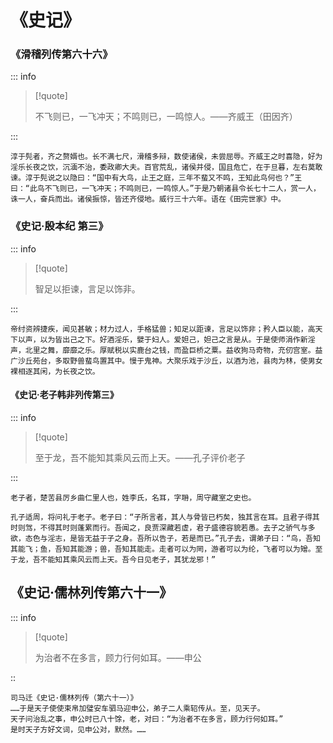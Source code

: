# 《史记》

### 《滑稽列传第六十六》

::: info

> [!quote]
>
> 不飞则已，一飞冲天；不鸣则已，一鸣惊人。——齐威王（田因齐）

:::

```
淳于髡者，齐之赘婿也。长不满七尺，滑稽多辩，数使诸侯，未尝屈辱。齐威王之时喜隐，好为淫乐长夜之饮，沉湎不治，委政卿大夫。百官荒乱，诸侯并侵，国且危亡，在于旦暮，左右莫敢谏。淳于髡说之以隐曰：“国中有大鸟，止王之庭，三年不蜚又不鸣，王知此鸟何也？”王曰：“此鸟不飞则已，一飞冲天；不鸣则已，一鸣惊人。”于是乃朝诸县令长七十二人，赏一人，诛一人，奋兵而出。诸侯振惊，皆还齐侵地。威行三十六年。语在《田完世家》中。
```

### 《史记·殷本纪 第三》

::: info

> [!quote]
>
> 智足以拒谏，言足以饰非。

:::

```
帝纣资辨捷疾，闻见甚敏；材力过人，手格猛兽；知足以距谏，言足以饰非；矜人臣以能，高天下以声，以为皆出己之下。好酒淫乐，嬖于妇人。爱妲己，妲己之言是从。于是使师涓作新淫声，北里之舞，靡靡之乐。厚赋税以实鹿台之钱，而盈巨桥之粟。益收狗马奇物，充仞宫室。益广沙丘苑台，多取野兽蜚鸟置其中。慢于鬼神。大聚乐戏于沙丘，以酒为池，县肉为林，使男女裸相逐其闲，为长夜之饮。
```

#### 《史记·老子韩非列传第三》

::: info

> [!quote]
>
> 至于龙，吾不能知其乘风云而上天。——孔子评价老子

:::

```
老子者，楚苦县厉乡曲仁里人也，姓李氏，名耳，字耼，周守藏室之史也。

孔子适周，将问礼于老子。老子曰：“子所言者，其人与骨皆已朽矣，独其言在耳。且君子得其时则驾，不得其时则蓬累而行。吾闻之，良贾深藏若虚，君子盛德容貌若愚。去子之骄气与多欲，态色与淫志，是皆无益于子之身。吾所以告子，若是而已。”孔子去，谓弟子曰：“鸟，吾知其能飞；鱼，吾知其能游；兽，吾知其能走。走者可以为罔，游者可以为纶，飞者可以为矰。至于龙，吾不能知其乘风云而上天。吾今日见老子，其犹龙邪！”
```

## 《史记·儒林列传第六十一》

::: info

> [!quote]
>
> 为治者不在多言，顾力行何如耳。——申公

::

```
司马迁《史记·儒林列传（第六十一）》
……于是天子使使束帛加璧安车驷马迎申公，弟子二人乘轺传从。至，见天子。
天子问治乱之事，申公时已八十馀，老，对曰：“为治者不在多言，顾力行何如耳。”
是时天子方好文词，见申公对，默然。……

```
